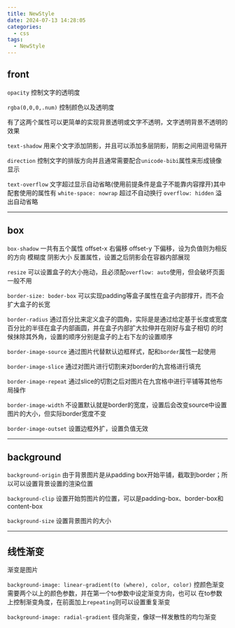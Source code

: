 ```yaml
---
title: NewStyle
date: 2024-07-13 14:28:05
categories:
  - css
tags:
  - NewStyle
---
```


## front

`opacity` 控制文字的透明度

`rgba(0,0,0,.num)` 控制颜色以及透明度

有了这两个属性可以更简单的实现背景透明或文字不透明，文字透明背景不透明的效果

`text-shadow` 用来个文字添加阴影，并且可以添加多层阴影，阴影之间用逗号隔开

`direction` 控制文字的排版方向并且通常需要配合`unicode-bibi`属性来形成镜像显示

`text-overflow` 文字超过显示自动省略(使用前提条件是盒子不能靠内容撑开)其中配套使用的属性有
                `white-space: nowrap` 超过不自动换行
                `overflow: hidden` 溢出自动省略 


---

## box

`box-shadow` 一共有五个属性 
             offset-x 右偏移
             offset-y 下偏移，设为负值则为相反的方向
             模糊度
             阴影大小
             反置属性，设置之后阴影会在容器内部展现

`resize` 可以设置盒子的大小拖动，且必须配`overflow: auto`使用，但会破坏页面一般不用

`border-size: boder-box` 可以实现padding等盒子属性在盒子内部撑开，而不会扩大盒子的长宽

`border-radius` 通过百分比来定义盒子的圆角，实际是是通过给定基于长度或宽度百分比的半径在盒子内部画圆，并在盒子内部扩大拉伸并在刚好与盒子相切
                的时候抹除其外角，设置的顺序分别是盒子的上右下左的设置顺序

`border-image-source` 通过图片代替默认边框样式，配和`border`属性一起使用

`border-image-slice` 通过对图片进行切割来对border的九宫格进行填充

`border-image-repeat` 通过slice的切割之后对图片在九宫格中进行平铺等其他布局操作

`border-image-width` 不设置默认就是border的宽度，设置后会改变source中设置图片的大小，但实际border宽度不变

`border-image-outset` 设置边框外扩，设置负值无效

---

## background

`background-origin` 由于背景图片是从padding box开始平铺，截取到border；所以可以设置背景设置的渲染位置

`background-clip` 设置开始剪图片的位置，可以是padding-box、border-box和content-box

`background-size` 设置背景图片的大小

---

## 线性渐变

渐变是图片

`background-image: linear-gradient(to (where), color, color)` 控颜色渐变需要两个以上的颜色参数，并在第一个to参数中设定渐变方向，也可以
                                                              在to参数上控制渐变角度，在前面加上`repeating`则可以设置重复渐变

`background-image: radial-gradient` 径向渐变，像球一样发散性的均匀渐变    